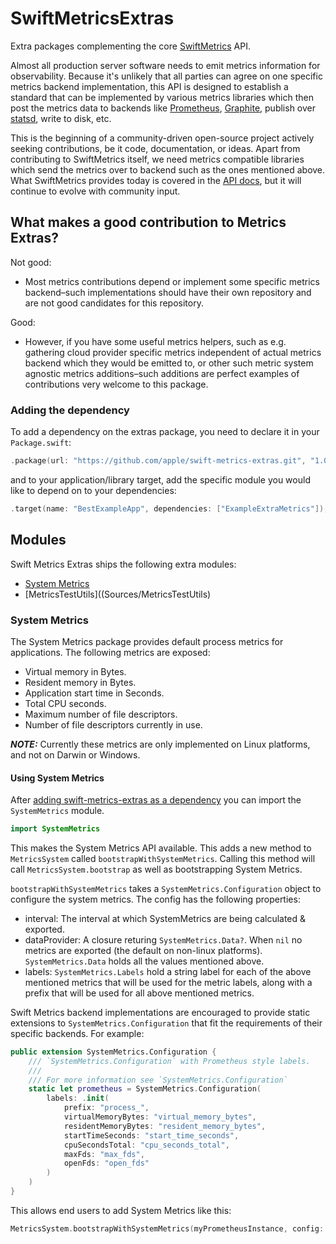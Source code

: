 # SwiftMetricsExtras

Extra packages complementing the core [SwiftMetrics](https://github.com/apple/swift-metrics) API.

Almost all production server software needs to emit metrics information for observability. Because it's unlikely that all parties can agree on one specific metrics backend implementation, this API is designed to establish a standard that can be implemented by various metrics libraries which then post the metrics data to backends like [Prometheus](https://prometheus.io/), [Graphite](https://graphiteapp.org), publish over [statsd](https://github.com/statsd/statsd), write to disk, etc.

This is the beginning of a community-driven open-source project actively seeking contributions, be it code, documentation, or ideas. Apart from contributing to SwiftMetrics itself, we need metrics compatible libraries which send the metrics over to backend such as the ones mentioned above. What SwiftMetrics provides today is covered in the [API docs](https://apple.github.io/swift-metrics/), but it will continue to evolve with community input.

## What makes a good contribution to Metrics Extras?

Not good: 

- Most metrics contributions depend or implement some specific metrics backend–such implementations should have their own repository and are not good candidates for this repository.

Good: 

- However, if you have some useful metrics helpers, such as e.g. gathering cloud provider specific metrics independent of actual metrics backend which they would be emitted to,
or other such metric system agnostic metrics additions–such additions are perfect examples of contributions very welcome to this package. 

### Adding the dependency

To add a dependency on the extras package, you need to declare it in your `Package.swift`:

```swift
.package(url: "https://github.com/apple/swift-metrics-extras.git", "1.0.0" ..< "2.0.0"),
```

and to your application/library target, add the specific module you would like to depend on to your dependencies:

```swift
.target(name: "BestExampleApp", dependencies: ["ExampleExtraMetrics"]),
```

## Modules

Swift Metrics Extras ships the following extra modules:

- [System Metrics](Sources/SystemMetrics)
- [MetricsTestUtils]((Sources/MetricsTestUtils)

### System Metrics

The System Metrics package provides default process metrics for applications. The following metrics are exposed:

- Virtual memory in Bytes.
- Resident memory in Bytes.
- Application start time in Seconds.
- Total CPU seconds.
- Maximum number of file descriptors.
- Number of file descriptors currently in use.

***NOTE:*** Currently these metrics are only implemented on Linux platforms, and not on Darwin or Windows.

#### Using System Metrics

After [adding swift-metrics-extras as a dependency](#adding-the-dependency) you can import the `SystemMetrics` module.

```swift
import SystemMetrics
```

This makes the System Metrics API available. This adds a new method to `MetricsSystem` called `bootstrapWithSystemMetrics`. Calling this method will call `MetricsSystem.bootstrap` as well as bootstrapping System Metrics.

`bootstrapWithSystemMetrics` takes a `SystemMetrics.Configuration` object to configure the system metrics. The config has the following properties:

- interval: The interval at which SystemMetrics are being calculated & exported.
- dataProvider: A closure returing `SystemMetrics.Data?`. When `nil` no metrics are exported (the default on non-linux platforms). `SystemMetrics.Data` holds all the values mentioned above.
- labels: `SystemMetrics.Labels` hold a string label for each of the above mentioned metrics that will be used for the metric labels, along with a prefix that will be used for all above mentioned metrics.

Swift Metrics backend implementations are encouraged to provide static extensions to `SystemMetrics.Configuration` that fit the requirements of their specific backends. For example:
```swift
public extension SystemMetrics.Configuration {
    /// `SystemMetrics.Configuration` with Prometheus style labels.
    ///
    /// For more information see `SystemMetrics.Configuration`
    static let prometheus = SystemMetrics.Configuration(
        labels: .init(
            prefix: "process_",
            virtualMemoryBytes: "virtual_memory_bytes",
            residentMemoryBytes: "resident_memory_bytes",
            startTimeSeconds: "start_time_seconds",
            cpuSecondsTotal: "cpu_seconds_total",
            maxFds: "max_fds",
            openFds: "open_fds"
        )
    )
}
```
This allows end users to add System Metrics like this:

```swift
MetricsSystem.bootstrapWithSystemMetrics(myPrometheusInstance, config: .prometheus)
```
